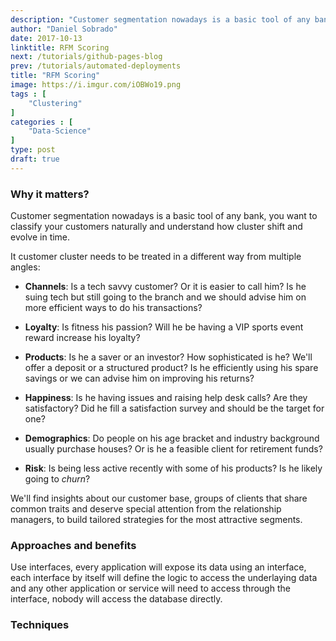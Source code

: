 ```yaml
---
description: "Customer segmentation nowadays is a basic tool of any bank, you want to classify your customers naturally and understand how cluster shift and evolve in time. We'll find insights about our customer base, groups of clients that share common traits and deserve special attention from the relationship managers, to build tailored strategies for the most attractive segments."
author: "Daniel Sobrado"
date: 2017-10-13
linktitle: RFM Scoring
next: /tutorials/github-pages-blog
prev: /tutorials/automated-deployments
title: "RFM Scoring"
image: https://i.imgur.com/iOBWo19.png
tags : [
    "Clustering"
]
categories : [
    "Data-Science"
]
type: post
draft: true
---
```


### Why it matters?

Customer segmentation nowadays is a basic tool of any bank, you want to classify your customers naturally and understand how cluster shift and evolve in time.

It customer cluster needs to be treated in a different way from multiple angles:

- **Channels**: Is a tech savvy customer? Or it is easier to call him? Is he suing tech but still going to the branch and we should advise him on more efficient ways to do his transactions?
- **Loyalty**:  Is fitness his passion? Will he be having a VIP sports event reward increase his loyalty?
- **Products**: Is he a saver or an investor? How sophisticated is he? We'll offer a deposit or a structured product? Is he efficiently using his spare savings or we can advise him on improving his returns?
- **Happiness**:  Is he having issues and raising help desk calls? Are they satisfactory? Did he fill a satisfaction survey and should be the target for one?
- **Demographics**: Do people on his age bracket and industry background usually purchase houses? Or is he a feasible client for retirement funds?

- **Risk**:  Is being less active recently with some of his products? Is he likely going to *churn*?

We'll find insights about our customer base, groups of clients that share common traits and deserve special attention from the relationship managers, to build tailored strategies for the most attractive segments.

### Approaches and benefits

Use interfaces, every application will expose its data using an interface, each interface by itself will define the logic to access the underlaying data and any other application or service will need to access through the interface, nobody will access the database directly.



### Techniques




